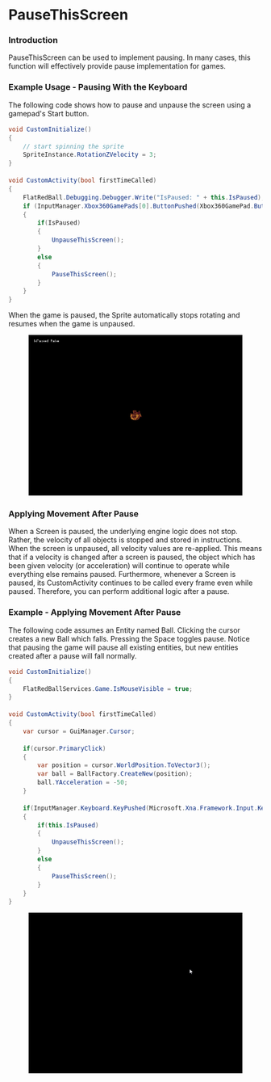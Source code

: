 # PauseThisScreen

### Introduction

PauseThisScreen can be used to implement pausing. In many cases, this function will effectively provide pause implementation for games.

### Example Usage - Pausing With the Keyboard

The following code shows how to pause and unpause the screen using a gamepad's Start button.

```csharp
void CustomInitialize()
{
    // start spinning the sprite
    SpriteInstance.RotationZVelocity = 3;
}

void CustomActivity(bool firstTimeCalled)
{
    FlatRedBall.Debugging.Debugger.Write("IsPaused: " + this.IsPaused);
    if (InputManager.Xbox360GamePads[0].ButtonPushed(Xbox360GamePad.Button.Start))
    {
        if(IsPaused)
        {
            UnpauseThisScreen();
        }
        else
        {
            PauseThisScreen();
        }
    }
}
```

When the game is paused, the Sprite automatically stops rotating and resumes when the game is unpaused.

<figure><img src="../../../../media/2022-10-28_19-44-16.gif" alt=""><figcaption></figcaption></figure>

### Applying Movement After Pause

When a Screen is paused, the underlying engine logic does not stop. Rather, the velocity of all objects is stopped and stored in instructions. When the screen is unpaused, all velocity values are re-applied. This means that if a velocity is changed after a screen is paused, the object which has been given velocity (or acceleration) will continue to operate while everything else remains paused. Furthermore, whenever a Screen is paused, its CustomActivity continues to be called every frame even while paused. Therefore, you can perform additional logic after a pause.

### Example - Applying Movement After Pause

The following code assumes an Entity named Ball. Clicking the cursor creates a new Ball which falls. Pressing the Space toggles pause. Notice that pausing the game will pause all existing entities, but new entities created after a pause will fall normally.

```csharp
void CustomInitialize()
{
    FlatRedBallServices.Game.IsMouseVisible = true;
}

void CustomActivity(bool firstTimeCalled)
{
    var cursor = GuiManager.Cursor;

    if(cursor.PrimaryClick)
    {
        var position = cursor.WorldPosition.ToVector3();
        var ball = BallFactory.CreateNew(position);
        ball.YAcceleration = -50;
    }

    if(InputManager.Keyboard.KeyPushed(Microsoft.Xna.Framework.Input.Keys.Space))
    {
        if(this.IsPaused)
        {
            UnpauseThisScreen();
        }
        else
        {
            PauseThisScreen();
        }
    }
}
```

<figure><img src="../../../../media/2022-10-28_19-51-13.gif" alt=""><figcaption></figcaption></figure>
